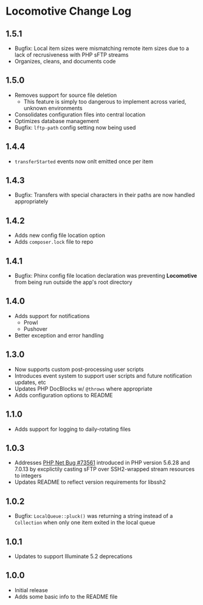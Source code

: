 # Locomotive Change Log

<a name="1.5.1"></a>
## 1.5.1
- Bugfix: Local item sizes were mismatching remote item sizes due to a lack of recrusiveness with PHP sFTP streams
- Organizes, cleans, and documents code

<a name="1.5.0"></a>
## 1.5.0
- Removes support for source file deletion
  - This feature is simply too dangerous to implement across varied, unknown environments
- Consolidates configuration files into central location
- Optimizes database management
- Bugfix: `lftp-path` config setting now being used

<a name="1.4.4"></a>
## 1.4.4
- `transferStarted` events now onlt emitted once per item

<a name="1.4.3"></a>
## 1.4.3
- Bugfix: Transfers with special characters in their paths are now handled appropriately

<a name="1.4.2"></a>
## 1.4.2
- Adds new config file location option
- Adds `composer.lock` file to repo

<a name="1.4.1"></a>
## 1.4.1
- Bugfix: Phinx config file location declaration was preventing **Locomotive** from being run outside the app's root directory

<a name="1.4.0"></a>
## 1.4.0
- Adds support for notifications
  - Prowl
  - Pushover
- Better exception and error handling

<a name="1.3.0"></a>
## 1.3.0
- Now supports custom post-processing user scripts
- Introduces event system to support user scripts and future notification updates, etc
- Updates PHP DocBlocks w/ `@throws` where appropriate
- Adds configuration options to README

<a name="1.1.0"></a>
## 1.1.0
- Adds support for logging to daily-rotating files

<a name="1.0.3"></a>
## 1.0.3
- Addresses [PHP Net Bug #73561](https://bugs.php.net/bug.php?id=73561) introduced in PHP version 5.6.28 and 7.0.13 by excplictily casting sFTP over SSH2-wrapped stream resources to integers
- Updates README to reflect version requirements for libssh2

<a name="1.0.2"></a>
## 1.0.2
- Bugfix: `LocalQueue::pluck()` was returning a string instead of a `Collection` when only one item exited in the local queue

<a name="1.0.1"></a>
## 1.0.1
- Updates to support Illuminate 5.2 deprecations

<a name="1.0.0"></a>
## 1.0.0
- Initial release
- Adds some basic info to the README file